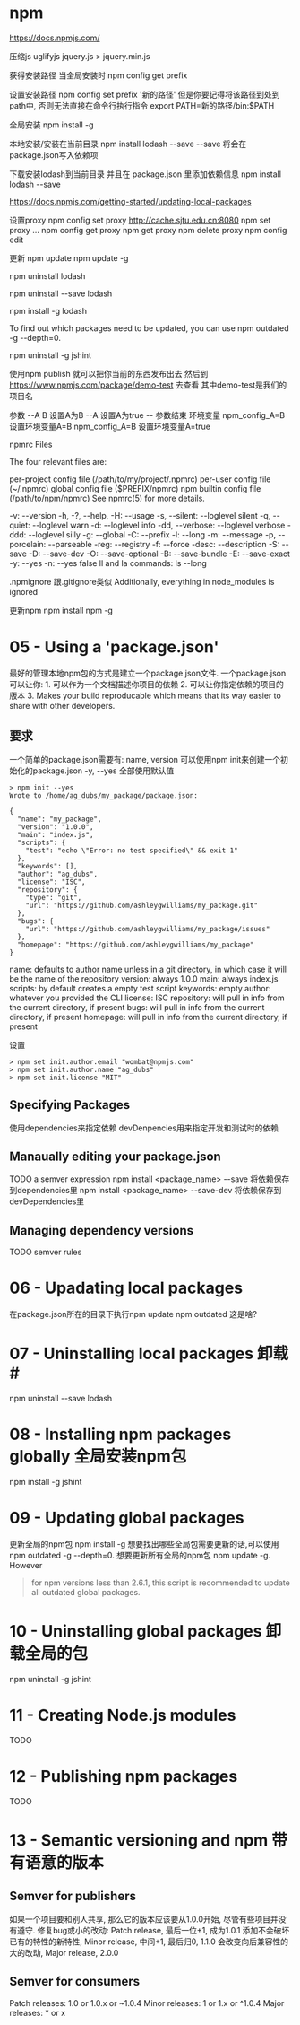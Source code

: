 # npm #
https://docs.npmjs.com/

压缩js
uglifyjs jquery.js > jquery.min.js

获得安装路径 当全局安装时
npm config get prefix

设置安装路径
npm config set prefix '新的路径'
但是你要记得将该路径到处到path中, 否则无法直接在命令行执行指令
export PATH=新的路径/bin:$PATH

全局安装
npm install -g <NAME>

本地安装/安装在当前目录
npm install lodash --save
	--save 将会在package.json写入依赖项




下载安装lodash到当前目录 并且在 package.json 里添加依赖信息
npm install lodash --save

https://docs.npmjs.com/getting-started/updating-local-packages

设置proxy
npm config set proxy http://cache.sjtu.edu.cn:8080
npm set proxy ...
npm config get proxy
npm get proxy
npm delete proxy
npm config edit


更新
npm update
npm update -g

npm uninstall lodash

npm uninstall --save lodash

npm install -g lodash

To find out which packages need to be updated, you can use npm outdated -g --depth=0.

npm uninstall -g jshint

使用npm publish 就可以把你当前的东西发布出去
然后到
https://www.npmjs.com/package/demo-test
去查看 其中demo-test是我们的项目名

参数
--A B	设置A为B
--A		设置A为true
--		参数结束
环境变量
npm_config_A=B 设置环境变量A=B
npm_config_A=B 设置环境变量A=true


npmrc Files

The four relevant files are:

per-project config file (/path/to/my/project/.npmrc)
per-user config file (~/.npmrc)
global config file ($PREFIX/npmrc)
npm builtin config file (/path/to/npm/npmrc)
See npmrc(5) for more details.

-v: --version
-h, -?, --help, -H: --usage
-s, --silent: --loglevel silent
-q, --quiet: --loglevel warn
-d: --loglevel info
-dd, --verbose: --loglevel verbose
-ddd: --loglevel silly
-g: --global
-C: --prefix
-l: --long
-m: --message
-p, --porcelain: --parseable
-reg: --registry
-f: --force
-desc: --description
-S: --save
-D: --save-dev
-O: --save-optional
-B: --save-bundle
-E: --save-exact
-y: --yes
-n: --yes false
ll and la commands: ls --long

.npmignore 跟.gitignore类似
Additionally, everything in node_modules is ignored

更新npm
npm install npm -g



# 05 - Using a 'package.json' #
最好的管理本地npm包的方式是建立一个package.json文件.
一个package.json可以让你:
	1. 可以作为一个文档描述你项目的依赖
	2. 可以让你指定依赖的项目的版本
	3. Makes your build reproducable which means that its way easier to share with other developers.
## 要求 ##
一个简单的package.json需要有: name, version
可以使用npm init来创建一个初始化的package.json
	-y, --yes 全部使用默认值
```
> npm init --yes
Wrote to /home/ag_dubs/my_package/package.json:
 
{
  "name": "my_package",
  "version": "1.0.0",
  "main": "index.js",
  "scripts": {
    "test": "echo \"Error: no test specified\" && exit 1"
  },
  "keywords": [],
  "author": "ag_dubs",
  "license": "ISC",
  "repository": {
    "type": "git",
    "url": "https://github.com/ashleygwilliams/my_package.git"
  },
  "bugs": {
    "url": "https://github.com/ashleygwilliams/my_package/issues"
  },
  "homepage": "https://github.com/ashleygwilliams/my_package"
}
```
name: defaults to author name unless in a git directory, in which case it will be the name of the repository
version: always 1.0.0
main: always index.js
scripts: by default creates a empty test script
keywords: empty
author: whatever you provided the CLI
license: ISC
repository: will pull in info from the current directory, if present
bugs: will pull in info from the current directory, if present
homepage: will pull in info from the current directory, if present

设置
```
> npm set init.author.email "wombat@npmjs.com"
> npm set init.author.name "ag_dubs"
> npm set init.license "MIT"
```
## Specifying Packages ##
使用dependencies来指定依赖
devDenpencies用来指定开发和测试时的依赖

## Manaually editing your package.json ##
TODO
a semver expression 
npm install <package_name> --save 将依赖保存到dependencies里
npm install <package_name> --save-dev 将依赖保存到devDependencies里

## Managing dependency versions ##
 TODO
 semver rules
 
 # 06 - Upadating local packages #
 在package.json所在的目录下执行npm update
 npm outdated 这是啥?
 
 # 07 - Uninstalling local packages 卸载#
npm uninstall --save lodash

# 08 - Installing npm packages globally 全局安装npm包 #
npm install -g jshint
# 09 - Updating global packages #
更新全局的npm包
npm install -g <package>
想要找出哪些全局包需要更新的话,可以使用
npm outdated -g --depth=0.
想要更新所有全局的npm包
npm update -g. However
> for npm versions less than 2.6.1, this script is recommended to update all outdated global packages.

# 10 - Uninstalling global packages 卸载全局的包 #
npm uninstall -g jshint

# 11 - Creating Node.js modules #
TODO

# 12 - Publishing npm packages #
TODO

# 13 - Semantic versioning and npm 带有语意的版本 #

## Semver for publishers ##
如果一个项目要和别人共享, 那么它的版本应该要从1.0.0开始, 尽管有些项目并没有遵守.
修复bug或小的改动: Patch release, 最后一位+1, 成为1.0.1
添加不会破坏已有的特性的新特性, Minor release, 中间+1, 最后归0, 1.1.0
会改变向后兼容性的大的改动, Major release, 2.0.0

## Semver for consumers ##
Patch releases: 1.0 or 1.0.x or ~1.0.4
Minor releases: 1 or 1.x or ^1.0.4
Major releases: * or x